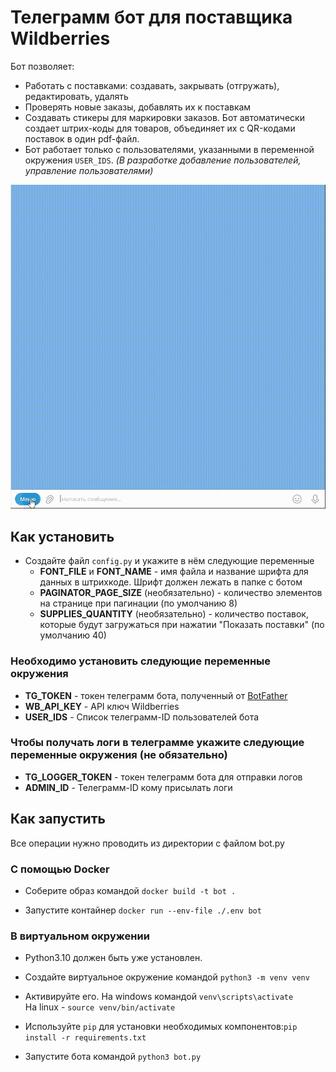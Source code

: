 # Телеграмм бот для поставщика Wildberries

Бот позволяет:

- Работать с поставками: создавать, закрывать (отгружать), редактировать, удалять
- Проверять новые заказы, добавлять их к поставкам
- Создавать стикеры для маркировки заказов. Бот автоматически создает штрих-коды для товаров, объединяет их с QR-кодами
  поставок в один pdf-файл.
- Бот работает только с пользователями, указанными в переменной окружения `USER_IDS`.
  *(В разработке добавление пользователей, управление пользователями)*

![](preview.gif)

## Как установить

- Создайте файл `config.py` и укажите в нём следующие переменные
    - **FONT_FILE** и **FONT_NAME** - имя файла и название шрифта для данных в штрихкоде. 
  Шрифт должен лежать в папке с ботом
    - **PAGINATOR_PAGE_SIZE** (необязательно) - количество элементов на странице при пагинации (по умолчанию 8)
    - **SUPPLIES_QUANTITY** (необязательно) - количество поставок, которые будут загружаться при нажатии "Показать
      поставки" (по умолчанию 40)

### Необходимо установить следующие переменные окружения

- **TG_TOKEN** - токен телеграмм бота, полученный от [BotFather](https://t.me/BotFather)
- **WB_API_KEY** - API ключ Wildberries
- **USER_IDS** - Список телеграмм-ID пользователей бота

### Чтобы получать логи в телеграмме укажите следующие переменные окружения (не обязательно)

- **TG_LOGGER_TOKEN** - токен телеграмм бота для отправки логов
- **ADMIN_ID** - Телеграмм-ID кому присылать логи

## Как запустить

Все операции нужно проводить из директории с файлом bot.py

### С помощью Docker

- Соберите образ командой `docker build -t bot .`

- Запустите контайнер `docker run --env-file ./.env bot`

### В виртуальном окружении

- Python3.10 должен быть уже установлен.

- Создайте виртуальное окружение командой `python3 -m venv venv`

- Активируйте его. На windows командой `venv\scripts\activate`\
На linux - `source venv/bin/activate`

- Используйте `pip` для установки необходимых компонентов:`pip install -r requirements.txt`

- Запустите бота командой `python3 bot.py` 
